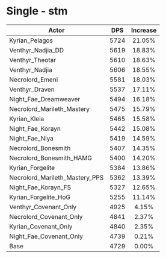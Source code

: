 # Single - stm
| Actor | DPS | Increase |
|---|:---:|:---:|
|Kyrian_Pelagos|5724|21.05%|
|Venthyr_Nadjia_DD|5619|18.83%|
|Venthyr_Theotar|5610|18.63%|
|Venthyr_Nadjia|5606|18.55%|
|Necrolord_Emeni|5581|18.03%|
|Venthyr_Draven|5537|17.11%|
|Night_Fae_Dreamweaver|5494|16.18%|
|Necrolord_Marileth_Mastery|5475|15.79%|
|Kyrian_Kleia|5465|15.58%|
|Night_Fae_Korayn|5442|15.08%|
|Night_Fae_Niya|5419|14.59%|
|Necrolord_Bonesmith|5407|14.35%|
|Necrolord_Bonesmith_HAMG|5400|14.20%|
|Kyrian_Forgelite|5384|13.86%|
|Necrolord_Marileth_Mastery_PPS|5362|13.39%|
|Night_Fae_Korayn_FS|5327|12.65%|
|Kyrian_Forgelite_HoG|5255|11.14%|
|Venthyr_Covenant_Only|4925|4.15%|
|Necrolord_Covenant_Only|4841|2.37%|
|Kyrian_Covenant_Only|4840|2.35%|
|Night_Fae_Covenant_Only|4739|0.21%|
|Base|4729|0.00%|
